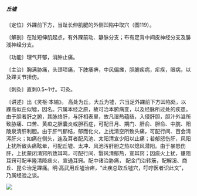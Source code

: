 ##### 丘墟

〔定位〕外踝前下方，当趾长伸肌腱的外侧凹陷中取穴（图119）。

〔解剖〕在趾短伸肌起点，有外踝前动、静脉分支；布有足背中间皮神经分支及腓浅神经分支。

〔功能〕理气开郁，消肿止痛。

〔主治〕胸满胁痛，头颈项痛，下肢痿痹，中风偏瘫，胆腑疾病，疟疾，眼病，以及踝关节扭伤。

〔刺灸〕直刺0.5~1寸。可灸。

〔讲述〕出《灵枢·本输》。 高处为丘，大丘为墟，穴当足外踝前下方凹陷处，以踝高似丘似墟，因名。穴属本经之原，故可治本腑病变，以及经脉所过处的疾患。由于胆者肝之腑，其脉络肝，与肝相表里，故凡湿热蕴结，入侵肝胆，胆汁外溢所致胁痛、口苦、黄疸之胆囊炎或胆石症，可配日月、期门、肝俞、胆俞、中脘、阳陵泉清肝利胆。由于肝气郁结，郁而化火，上扰清空所致头痛，可配行间、百会清泻肝火；如痛在侧头，连及耳者配风池、太阳清宣少阳以止痛；若郁怒伤肝，风阳上扰所致头痛眩晕，可配丘墟、太冲、风池泻肝胆之热以熄风潜阳。由于暴怒伤肝，上扰蒙闭清窍所致耳鸣，可配行间、翳风清郁热，宣耳窍；因痰火上扰，壅阻耳窍可配丰隆清降痰火，宣通耳窍。配中诸治胁痛， 配金门治转筋，配解溪、商丘、昆仑治足踝痛。明·高武用丘墟治疟，“此疾总取丘墟穴，叮咛医者识此文”，乃属经验之谈。

![](img/图119.jpg)
